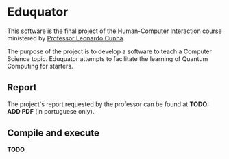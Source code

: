 # Eduquator

This software is the final project of the Human-Computer Interaction
course ministered by [Professor Leonardo Cunha](https://sigaa.ufrn.br/sigaa/public/docente/portal.jsf?siape=1356585).

The purpose of the project is to develop a software to teach a Computer Science topic.
Eduquator attempts to facilitate the learning of Quantum Computing for starters.

## Report

The project's report requested by the professor can be found at
**TODO: ADD PDF** (in portuguese only).

## Compile and execute

**TODO**
